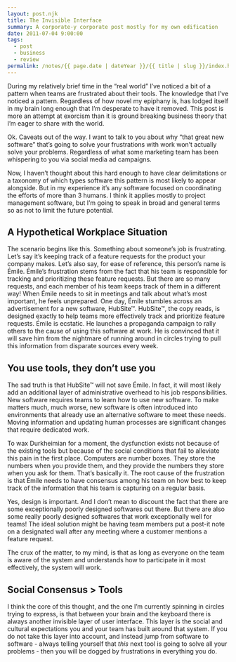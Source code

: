 ```yaml
---
layout: post.njk
title: The Invisible Interface
summary: A corporate-y corporate post mostly for my own edification
date: 2011-07-04 9:00:00
tags:
  - post
  - business
  - review
permalink: /notes/{{ page.date | dateYear }}/{{ title | slug }}/index.html
---
```


During my relatively brief time in the “real world” I’ve noticed a bit of a pattern when teams are frustrated about their tools. The knowledge that I’ve noticed a pattern. Regardless of how novel my epiphany is, has lodged itself in my brain long enough that I’m desperate to have it removed. This post is more an attempt at exorcism than it is ground breaking business theory that I’m eager to share with the world.

Ok. Caveats out of the way. I want to talk to you about why “that great new software” that’s going to solve your frustrations with work won’t actually solve your problems. Regardless of what some marketing team has been whispering to you via social media ad campaigns.

Now, I haven’t thought about this hard enough to have clear delimitations or a taxonomy of which types software this pattern is most likely to appear alongside. But in my experience it’s any software focused on coordinating the efforts of more than 3 humans. I think it applies mostly to project management software, but I’m going to speak in broad and general terms so as not to limit the future potential.  

## A Hypothetical Workplace Situation
The scenario begins like this. Something about someone’s job is frustrating. Let’s say it’s keeping track of a feature requests for the product your company makes. Let’s also say, for ease of reference, this person’s name is Émile. Émile’s frustration stems from the fact that his team is responsible for tracking and prioritizing these feature requests. But there are so many requests, and each member of his team keeps track of them in a different way! When Émile needs to sit in meetings and talk about what’s most important, he feels unprepared. One day, Émile stumbles across an advertisement for a new software, HubSite™. HubSite™, the copy reads, is designed exactly to help teams more effectively track and prioritize feature requests. Émile is ecstatic. He launches a propaganda campaign to rally others to the cause of using this software at work. He is convinced that it will save him from the nightmare of running around in circles trying to pull this information from disparate sources every week.

## You use tools, they don’t use you
The sad truth is that HubSite™ will not save Émile. In fact, it will most likely add an additional layer of administrative overhead to his job responsibilities. New software requires teams to learn how to use new software. To make matters much, much worse, new software is often introduced into environments that already use an alternative software to meet these needs. Moving information and updating human processes are significant changes that require dedicated work.

To wax Durkheimian for a moment, the dysfunction exists not because of the existing tools but because of the social conditions that fail to alleviate this pain in the first place. Computers are number boxes. They store the numbers when you provide them, and they provide the numbers they store when you ask for them. That’s basically it. The root cause of the frustration is that Émile needs to have consensus among his team on how best to keep track of the information that his team is capturing on a regular basis.

Yes, design is important. And I don’t mean to discount the fact that there are some exceptionally poorly designed softwares out there. But there are also some really poorly designed softwares that work exceptionally well for teams! The ideal solution might be having team members put a post-it note on a designated wall after any meeting where a customer mentions a feature request.

The crux of the matter, to my mind, is that as long as everyone on the team is aware of the system and understands how to participate in it most effectively, the system will work.

## Social Consensus > Tools
I think the core of this thought, and the one I’m currently spinning in circles trying to express, is that between your brain and the keyboard there is always another invisible layer of user interface. This layer is the social and cultural expectations you and your team has built around that system. If you do not take this layer into account, and instead jump from software to software - always telling yourself that *this* next tool is going to solve all your problems - then you will be dogged by frustrations in everything you do.

